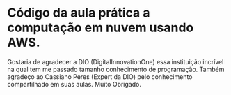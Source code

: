# Código da aula prática a computação em nuvem usando AWS.
Gostaria de agradecer a DIO (DigitalInnovationOne) essa instituição incrível na qual tem me passado tamanho conhecimento de programação.
Também agradeço ao Cassiano Peres (Expert da DIO) pelo conhecimento compartilhado em suas aulas. Muito Obrigado.
